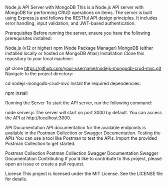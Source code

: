 Node.js API Server with MongoDB
This is a Node.js API server with MongoDB for performing CRUD operations on items. The server is built using Express.js and follows the RESTful API design principles. It includes error handling, input validation, and JWT-based authentication.

Prerequisites
Before running the server, ensure you have the following prerequisites installed:

Node.js (v12 or higher)
npm (Node Package Manager)
MongoDB (either installed locally or hosted on MongoDB Atlas)
Installation
Clone this repository to your local machine:


git clone https://github.com/your-username/nodejs-mongodb-crud-mvc.git
Navigate to the project directory:

cd nodejs-mongodb-crud-mvc
Install the required dependencies:


npm install


Running the Server
To start the API server, run the following command:


node server.js
The server will start on port 3000 by default. You can access the API at http://localhost:3000.

API Documentation
API documentation for the available endpoints is available in the Postman Collection or Swagger Documentation.
Testing the APIs
You can use a tool like Postman to test the APIs. Import the provided Postman Collection to get started.

Postman Collection
Postman Collection
Swagger Documentation
Swagger Documentation
Contributing
If you'd like to contribute to this project, please open an issue or create a pull request.

License
This project is licensed under the MIT License. See the LICENSE file for details.
